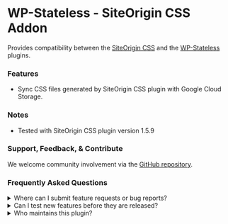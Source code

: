 # WP-Stateless - SiteOrigin CSS Addon

Provides compatibility between the [SiteOrigin CSS](https://wordpress.org/plugins/so-css/) and the [WP-Stateless](https://wordpress.org/plugins/wp-stateless/) plugins.

### Features

* Sync CSS files generated by SiteOrigin CSS plugin with Google Cloud Storage.

### Notes

* Tested with SiteOrigin CSS plugin version 1.5.9

### Support, Feedback, & Contribute

We welcome community involvement via the [GitHub repository](https://github.com/udx/wp-stateless-siteorigin-css-addon).

### Frequently Asked Questions

<details>
<summary>Where can I submit feature requests or bug reports?</summary>

We encourage community feedback and discussion through issues on the [GitHub repository](https://github.com/udx/wp-stateless-siteorigin-css-addon/issues).
</details>

<details>
<summary>Can I test new features before they are released?</summary>

To ensure new releases cause as little disruption as possible, we rely on early adopters who assist us by testing out new features before they are released. [Please contact us](https://udx.io/) if you are interested in becoming an early adopter.
</details>

<details>
<summary>Who maintains this plugin?</summary>

[UDX](https://udx.io/) maintains this plugin by continuing development through its own staff, reviewing pull requests, testing, and steering the overall release schedule. UDX is located in Durham, North Carolina, and provides WordPress engineering and hosting services to clients throughout the United States.
</details>
